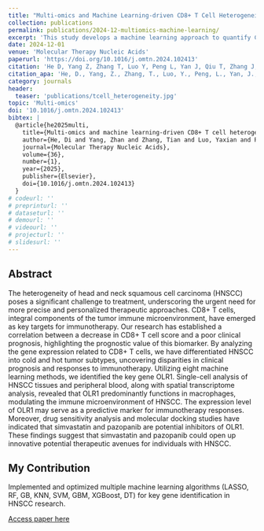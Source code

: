```yaml
---
title: "Multi-omics and Machine Learning-driven CD8+ T Cell Heterogeneity Score for Prognosis"
collection: publications
permalink: publications/2024-12-multiomics-machine-learning/
excerpt: 'This study develops a machine learning approach to quantify CD8+ T cell heterogeneity in head and neck squamous cell carcinoma, identifying novel biomarkers and potential therapeutic targets.'
date: 2024-12-01
venue: 'Molecular Therapy Nucleic Acids'
paperurl: 'https://doi.org/10.1016/j.omtn.2024.102413'
citation: 'He D, Yang Z, Zhang T, Luo Y, Peng L, Yan J, Qiu T, Zhang J, Qin L, Liu Z, Zhang X, Lin L, Sun M. Multi-omics and machine learning-driven CD8+ T cell heterogeneity score for head and neck squamous cell carcinoma. Molecular Therapy Nucleic Acids. 2025;36(1):102413.'
citation_apa: 'He, D., Yang, Z., Zhang, T., Luo, Y., Peng, L., Yan, J., Qiu, T., Zhang, J., Qin, L., Liu, Z., Zhang, X., Lin, L., & Sun, M. (2025). Multi-omics and machine learning-driven CD8+ T cell heterogeneity score for head and neck squamous cell carcinoma. Molecular Therapy Nucleic Acids, 36(1), 102413. https://doi.org/10.1016/j.omtn.2024.102413'
category: journals
header:
  teaser: 'publications/tcell_heterogeneity.jpg'
topic: 'Multi-omics'
doi: '10.1016/j.omtn.2024.102413'
bibtex: |
  @article{he2025multi,
    title={Multi-omics and machine learning-driven CD8+ T cell heterogeneity score for head and neck squamous cell carcinoma},
    author={He, Di and Yang, Zhan and Zhang, Tian and Luo, Yaxian and Peng, Lianjie and Yan, Jiatao and Qiu, Tao and Zhang, Jingyu and Qin, Luying and Liu, Zhichao and others},
    journal={Molecular Therapy Nucleic Acids},
    volume={36},
    number={1},
    year={2025},
    publisher={Elsevier},
    doi={10.1016/j.omtn.2024.102413}
  } 
# codeurl: ''
# preprinturl: ''
# dataseturl: ''
# demourl: ''
# videourl: ''
# projecturl: ''
# slidesurl: ''
---
```


## Abstract

The heterogeneity of head and neck squamous cell carcinoma (HNSCC) poses a significant challenge to treatment, underscoring the urgent need for more precise and personalized therapeutic approaches. CD8+ T cells, integral components of the tumor immune microenvironment, have emerged as key targets for immunotherapy. Our research has established a correlation between a decrease in CD8+ T cell score and a poor clinical prognosis, highlighting the prognostic value of this biomarker. By analyzing the gene expression related to CD8+ T cells, we have differentiated HNSCC into cold and hot tumor subtypes, uncovering disparities in clinical prognosis and responses to immunotherapy. Utilizing eight machine learning methods, we identified the key gene OLR1. Single-cell analysis of HNSCC tissues and peripheral blood, along with spatial transcriptome analysis, revealed that OLR1 predominantly functions in macrophages, modulating the immune microenvironment of HNSCC. The expression level of OLR1 may serve as a predictive marker for immunotherapy responses. Moreover, drug sensitivity analysis and molecular docking studies have indicated that simvastatin and pazopanib are potential inhibitors of OLR1. These findings suggest that simvastatin and pazopanib could open up innovative potential therapeutic avenues for individuals with HNSCC.

## My Contribution

Implemented and optimized multiple machine learning algorithms (LASSO, RF, GB, KNN, SVM, GBM, XGBoost, DT) for key gene identification in HNSCC research.

[Access paper here](https://doi.org/10.1016/j.omtn.2024.102413) 